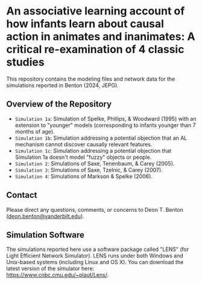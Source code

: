 # An associative learning account of how infants learn about causal action in animates and inanimates: A critical re-examination of 4 classic studies
This repository contains the modeling files and network data for the simulations reported in Benton (2024, JEPG).

## Overview of the Repository
- <code>Simulation 1a</code>: Simulation of Spelke, Phillips, & Woodward (1995) with an extension to "younger" models (corresponding to infants younger than 7 months of age).
- <code>Simulation 1b</code>: Simulation addressing a potential objection that an AL mechanism cannot discover causally relevant features.
- <code>Simulation 1c</code>: Simulation addressing a potential objection that Simulation 1a doesn't model "fuzzy" objects or people.
- <code>Simulation 2</code>:  Simulations of Saxe, Tenenbaum, & Carey (2005).
- <code>Simulation 3</code>:  Simulations of Saxe, Tzelnic, & Carey (2007).
- <code>Simulation 4</code>: Simulations of Markson & Spelke (2006).

## Contact

Please direct any questions, comments, or concerns to Deon T. Benton (<a href="deon.benton@vanderbilt.edu">deon.benton@vanderbilt.edu</a>).


## Simulation Software

The simulations reported here use a software package called "LENS" (for Light Efficient Network Simulator). LENS runs under both Windows and Unix-based systems (including Linux and OS X). You can download the latest version of the simulator here: <a href="[deon.benton@vanderbilt.edu](https://www.cnbc.cmu.edu/~plaut/Lens/)" target="_blank">https://www.cnbc.cmu.edu/~plaut/Lens/</a>.

